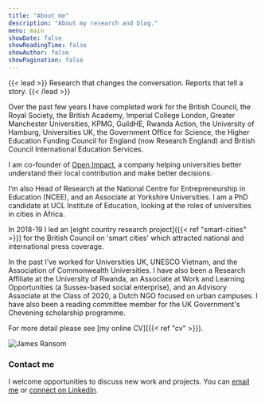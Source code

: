 ```yaml
---
title: "About me"
description: "About my research and blog."
menu: main
showDate: false
showReadingTime: false
showAuthor: false
showPagination: false
---
```


{{< lead >}} Research that changes the conversation. Reports that tell a story. {{< /lead >}}

Over the past few years I have completed work for the British Council, the Royal Society, the British Academy, Imperial College London, Greater Manchester Universities, KPMG, GuildHE, Rwanda Action, the University of Hamburg, Universities UK, the Government Office for Science, the Higher Education Funding Council for England (now Research England) and British Council International Education Services.

I am co-founder of [Open Impact](https://open-impact.co.uk), a company helping universities better understand their local contribution and make better decisions.

I’m also Head of Research at the National Centre for Entrepreneurship in Education (NCEE), and an Associate at Yorkshire Universities. I am a PhD candidate at UCL Institute of Education, looking at the roles of universities in cities in Africa.

In 2018-19 I led an [eight country research project]({{< ref "smart-cities" >}}) for the British Council on 'smart cities' which attracted national and international press coverage.

In the past I’ve worked for Universities UK, UNESCO Vietnam, and the Association of Commonwealth Universities. I have also been a Research Affiliate at the University of Rwanda, an Associate at Work and Learning Opportunities (a Sussex-based social enterprise), and an Advisory Associate at the Class of 2020, a Dutch NGO focused on urban campuses. I have also been a reading committee member for the UK Government's Chevening scholarship programme.

For more detail please see [my online CV]({{< ref "cv" >}}).

![James Ransom](author.jpg "James Ransom")

### Contact me
I welcome opportunities to discuss new work and projects. You can [email me](mailto:j.ransom@hey.com) or [connect on LinkedIn](http://www.linkedin.com/in/ransomjames).